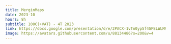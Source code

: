 ```yaml
---
title: MerginMaps
date: 2023-10
hours: 8h
subtitle: 100€(+VAT) - 4T 2023
link: https://docs.google.com/presentation/d/e/2PACX-1vTn0ypSf4GPELWLM9zNxtCgRFLi2AvOE8zCsZrM8F_aUUO5lnblmtkx5_KL2EB6PQHr-Zfvs42RfQvl/pub?start=true&loop=false&delayms=3000
image: https://avatars.githubusercontent.com/u/88134486?s=200&v=4
---
```


